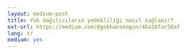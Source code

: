 ```yaml
---
layout: medium-post
title: Yük dağıtıcıların yedekliliği nasıl sağlanır?
ext-url: https://medium.com/@gokhansengun/4ba16fac58af
lang: tr
medium: yes 
---
```

